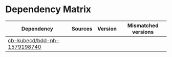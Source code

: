 # Dependency Matrix

Dependency | Sources | Version | Mismatched versions
---------- | ------- | ------- | -------------------
[cb-kubecd/bdd-nh-1579198740](https://github.com/cb-kubecd/bdd-nh-1579198740.git) |  | []() | 
